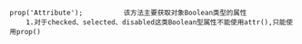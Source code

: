     prop('Attribute');          该方法主要获取对象Boolean类型的属性
        1.对于checked、selected、disabled这类Boolean型属性不能使用attr(),只能使用prop()